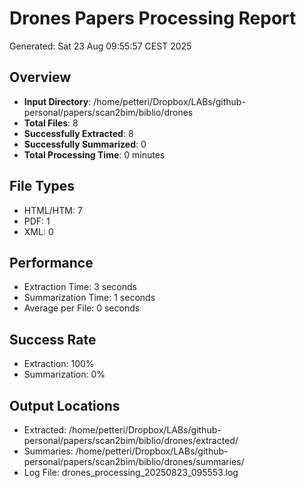 # Drones Papers Processing Report

Generated: Sat 23 Aug 09:55:57 CEST 2025

## Overview
- **Input Directory**: /home/petteri/Dropbox/LABs/github-personal/papers/scan2bim/biblio/drones
- **Total Files**: 8
- **Successfully Extracted**: 8
- **Successfully Summarized**: 0
- **Total Processing Time**: 0 minutes

## File Types
- HTML/HTM: 7
- PDF: 1
- XML: 0

## Performance
- Extraction Time: 3 seconds
- Summarization Time: 1 seconds
- Average per File: 0 seconds

## Success Rate
- Extraction: 100%
- Summarization: 0%

## Output Locations
- Extracted: /home/petteri/Dropbox/LABs/github-personal/papers/scan2bim/biblio/drones/extracted/
- Summaries: /home/petteri/Dropbox/LABs/github-personal/papers/scan2bim/biblio/drones/summaries/
- Log File: drones_processing_20250823_095553.log

